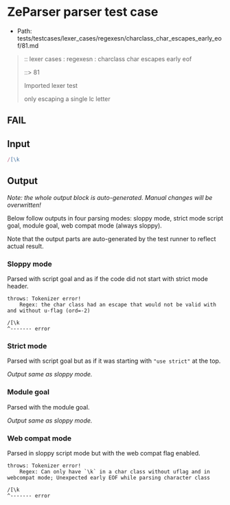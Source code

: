 # ZeParser parser test case

- Path: tests/testcases/lexer_cases/regexesn/charclass_char_escapes_early_eof/81.md

> :: lexer cases : regexesn : charclass char escapes early eof
>
> ::> 81
>
> Imported lexer test
>
> only escaping a single lc letter

## FAIL

## Input

`````js
/[\k
`````

## Output

_Note: the whole output block is auto-generated. Manual changes will be overwritten!_

Below follow outputs in four parsing modes: sloppy mode, strict mode script goal, module goal, web compat mode (always sloppy).

Note that the output parts are auto-generated by the test runner to reflect actual result.

### Sloppy mode

Parsed with script goal and as if the code did not start with strict mode header.

`````
throws: Tokenizer error!
    Regex: the char class had an escape that would not be valid with and without u-flag (ord=-2)

/[\k
^------- error
`````

### Strict mode

Parsed with script goal but as if it was starting with `"use strict"` at the top.

_Output same as sloppy mode._

### Module goal

Parsed with the module goal.

_Output same as sloppy mode._

### Web compat mode

Parsed in sloppy script mode but with the web compat flag enabled.

`````
throws: Tokenizer error!
    Regex: Can only have `\k` in a char class without uflag and in webcompat mode; Unexpected early EOF while parsing character class

/[\k
^------- error
`````

